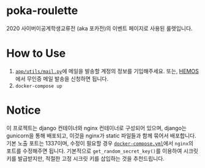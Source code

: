# poka-roulette
2020 사이버이공계학생교류전 (aka 포카전)의 이벤트 페이지로 사용된 룰렛입니다.

# How to Use
1. [`app/utils/mail.py`](app/utils/mail.py)에 메일을 발송할 계정의 정보를 기입해주세요. 또는, [HEMOS](https://hemos.postech.ac.kr)에서 무인증 메일 발송을 신청하면 됩니다.
2. `docker-compose up`

# Notice
이 프로젝트는 django 컨테이너와 nginx 컨테이너로 구성되어 있으며, django는 gunicorn을 통해 배포되고, 이것을 nginx가 static 파일들과 함께 묶어서 배포합니다.
기본 노출 포트는 1337이며, 수정이 필요할 경우 [`docker-compose.yml`](docker-compose.yml)에서 `nginx`의 포트를 수정해주면 됩니다.
기본적으로 `get_random_secret_key()`를 이용하여 시크릿 키를 발급받지만, 적절한 고정 시크릿 키를 삽입하는 것을 추천드립니다.

